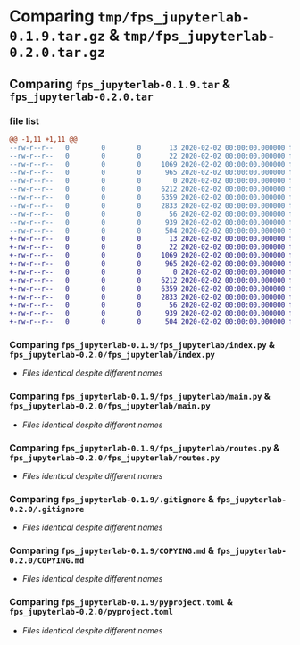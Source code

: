 # Comparing `tmp/fps_jupyterlab-0.1.9.tar.gz` & `tmp/fps_jupyterlab-0.2.0.tar.gz`

## Comparing `fps_jupyterlab-0.1.9.tar` & `fps_jupyterlab-0.2.0.tar`

### file list

```diff
@@ -1,11 +1,11 @@
--rw-r--r--   0        0        0       13 2020-02-02 00:00:00.000000 fps_jupyterlab-0.1.9/MANIFEST.in
--rw-r--r--   0        0        0       22 2020-02-02 00:00:00.000000 fps_jupyterlab-0.1.9/fps_jupyterlab/__init__.py
--rw-r--r--   0        0        0     1069 2020-02-02 00:00:00.000000 fps_jupyterlab-0.1.9/fps_jupyterlab/index.py
--rw-r--r--   0        0        0      965 2020-02-02 00:00:00.000000 fps_jupyterlab-0.1.9/fps_jupyterlab/main.py
--rw-r--r--   0        0        0        0 2020-02-02 00:00:00.000000 fps_jupyterlab-0.1.9/fps_jupyterlab/py.typed
--rw-r--r--   0        0        0     6212 2020-02-02 00:00:00.000000 fps_jupyterlab-0.1.9/fps_jupyterlab/routes.py
--rw-r--r--   0        0        0     6359 2020-02-02 00:00:00.000000 fps_jupyterlab-0.1.9/.gitignore
--rw-r--r--   0        0        0     2833 2020-02-02 00:00:00.000000 fps_jupyterlab-0.1.9/COPYING.md
--rw-r--r--   0        0        0       56 2020-02-02 00:00:00.000000 fps_jupyterlab-0.1.9/README.md
--rw-r--r--   0        0        0      939 2020-02-02 00:00:00.000000 fps_jupyterlab-0.1.9/pyproject.toml
--rw-r--r--   0        0        0      504 2020-02-02 00:00:00.000000 fps_jupyterlab-0.1.9/PKG-INFO
+-rw-r--r--   0        0        0       13 2020-02-02 00:00:00.000000 fps_jupyterlab-0.2.0/MANIFEST.in
+-rw-r--r--   0        0        0       22 2020-02-02 00:00:00.000000 fps_jupyterlab-0.2.0/fps_jupyterlab/__init__.py
+-rw-r--r--   0        0        0     1069 2020-02-02 00:00:00.000000 fps_jupyterlab-0.2.0/fps_jupyterlab/index.py
+-rw-r--r--   0        0        0      965 2020-02-02 00:00:00.000000 fps_jupyterlab-0.2.0/fps_jupyterlab/main.py
+-rw-r--r--   0        0        0        0 2020-02-02 00:00:00.000000 fps_jupyterlab-0.2.0/fps_jupyterlab/py.typed
+-rw-r--r--   0        0        0     6212 2020-02-02 00:00:00.000000 fps_jupyterlab-0.2.0/fps_jupyterlab/routes.py
+-rw-r--r--   0        0        0     6359 2020-02-02 00:00:00.000000 fps_jupyterlab-0.2.0/.gitignore
+-rw-r--r--   0        0        0     2833 2020-02-02 00:00:00.000000 fps_jupyterlab-0.2.0/COPYING.md
+-rw-r--r--   0        0        0       56 2020-02-02 00:00:00.000000 fps_jupyterlab-0.2.0/README.md
+-rw-r--r--   0        0        0      939 2020-02-02 00:00:00.000000 fps_jupyterlab-0.2.0/pyproject.toml
+-rw-r--r--   0        0        0      504 2020-02-02 00:00:00.000000 fps_jupyterlab-0.2.0/PKG-INFO
```

### Comparing `fps_jupyterlab-0.1.9/fps_jupyterlab/index.py` & `fps_jupyterlab-0.2.0/fps_jupyterlab/index.py`

 * *Files identical despite different names*

### Comparing `fps_jupyterlab-0.1.9/fps_jupyterlab/main.py` & `fps_jupyterlab-0.2.0/fps_jupyterlab/main.py`

 * *Files identical despite different names*

### Comparing `fps_jupyterlab-0.1.9/fps_jupyterlab/routes.py` & `fps_jupyterlab-0.2.0/fps_jupyterlab/routes.py`

 * *Files identical despite different names*

### Comparing `fps_jupyterlab-0.1.9/.gitignore` & `fps_jupyterlab-0.2.0/.gitignore`

 * *Files identical despite different names*

### Comparing `fps_jupyterlab-0.1.9/COPYING.md` & `fps_jupyterlab-0.2.0/COPYING.md`

 * *Files identical despite different names*

### Comparing `fps_jupyterlab-0.1.9/pyproject.toml` & `fps_jupyterlab-0.2.0/pyproject.toml`

 * *Files identical despite different names*

